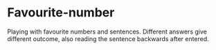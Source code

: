 # Favourite-number
Playing with favourite numbers and sentences. Different answers give different outcome, also reading the sentence backwards after entered. 
